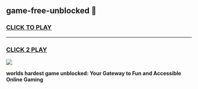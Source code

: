 
## game-free-unblocked 👋
<h3>
<a href="https://premium.freeplayer.one?title=game-free-unblocked&ref=14F">CLICK TO PLAY</a></h3>
<hr>

<h3>
<a href="https://premium.freeplayer.one?title=game-free-unblocked&ref=14F">CLICK 2 PLAY</a>
  
</h3>

<a href="https://premium.freeplayer.one?title=game-free-unblocked&ref=12F/"><img src="https://clearcache.store/games.png"></a>


**worlds hardest game unblocked: Your Gateway to Fun and Accessible Online Gaming**

